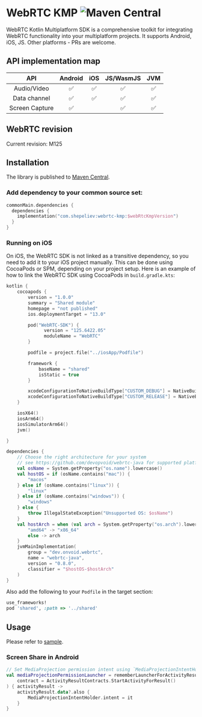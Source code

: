 # WebRTC KMP ![Maven Central](https://img.shields.io/maven-central/v/com.shepeliev/webrtc-kmp?style=flat-square)

WebRTC Kotlin Multiplatform SDK is a comprehensive toolkit for integrating WebRTC functionality into your multiplatform projects. 
It supports Android, iOS, JS. Other platforms - PRs are welcome.


## API implementation map
|      API       |      Android       |        iOS         |     JS/WasmJS      |        JVM         |
|:--------------:|:------------------:|:------------------:|:------------------:|:------------------:|
|  Audio/Video   | :white_check_mark: | :white_check_mark: | :white_check_mark: | :white_check_mark: |
|  Data channel  | :white_check_mark: | :white_check_mark: | :white_check_mark: | :white_check_mark: |
| Screen Capture | :white_check_mark: |                    | :white_check_mark: | :white_check_mark: |

## WebRTC revision
Current revision: M125

## Installation
The library is published to [Maven Central](https://search.maven.org/artifact/com.shepeliev/webrtc-kmp).


### Add dependency to your common source set:
```kotlin
commonMain.dependencies {
  dependencies {
    implementation("com.shepeliev:webrtc-kmp:$webRtcKmpVersion")
  }
}
```

### Running on iOS
On iOS, the WebRTC SDK is not linked as a transitive dependency, so you need to add it to your iOS project manually.
This can be done using CocoaPods or SPM, depending on your project setup. Here is an example of how to link 
the WebRTC SDK using CocoaPods in `build.gradle.kts`:

```kotlin
kotlin {
    cocoapods {
        version = "1.0.0"
        summary = "Shared module"
        homepage = "not published"
        ios.deploymentTarget = "13.0"

        pod("WebRTC-SDK") {
              version = "125.6422.05"
              moduleName = "WebRTC"
        }

        podfile = project.file("../iosApp/Podfile")

        framework {
            baseName = "shared"
            isStatic = true  
        }

        xcodeConfigurationToNativeBuildType["CUSTOM_DEBUG"] = NativeBuildType.DEBUG
        xcodeConfigurationToNativeBuildType["CUSTOM_RELEASE"] = NativeBuildType.RELEASE
    }

    iosX64()
    iosArm64()
    iosSimulatorArm64()
    jvm()

}

dependencies {
    // Choose the right architecture for your system
    // see https://github.com/devopvoid/webrtc-java for supported platforms
    val osName = System.getProperty("os.name").lowercase()
    val hostOS = if (osName.contains("mac")) {
        "macos"
    } else if (osName.contains("linux")) {
        "linux"
    } else if (osName.contains("windows")) {
        "windows"
    } else {
        throw IllegalStateException("Unsupported OS: $osName")
    }
    val hostArch = when (val arch = System.getProperty("os.arch").lowercase()) {
        "amd64" -> "x86_64"
        else -> arch
    }
    jvmMainImplementation(
        group = "dev.onvoid.webrtc",
        name = "webrtc-java",
        version = "0.8.0",
        classifier = "$hostOS-$hostArch"
    )
}
```

Also add the following to your `Podfile` in the target section:
```Ruby
use_frameworks!
pod 'shared', :path => '../shared'
```

## Usage

Please refer to [sample](sample/README.md).

### Screen Share in Android
```kotlin
// Set MediaProjection permission intent using `MediaProjectionIntentHolder`
val mediaProjectionPermissionLauncher = rememberLauncherForActivityResult(
    contract = ActivityResultContracts.StartActivityForResult()
) { activityResult ->
    activityResult.data?.also {
        MediaProjectionIntentHolder.intent = it
    }
}
```
